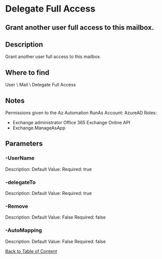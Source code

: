 # Delegate Full Access

## Grant another user full access to this mailbox.

## Description
Grant another user full access to this mailbox.

## Where to find
User \ Mail \ Delegate Full Access

## Notes
Permissions given to the Az Automation RunAs Account:
AzureAD Roles:
- Exchange administrator
Office 365 Exchange Online API
- Exchange.ManageAsApp

## Parameters
### -UserName
Description: 
Default Value: 
Required: true

### -delegateTo
Description: 
Default Value: 
Required: true

### -Remove
Description: 
Default Value: False
Required: false

### -AutoMapping
Description: 
Default Value: False
Required: false


[Back to Table of Content](../../../README.md)

